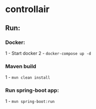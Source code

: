 # controllair

## Run:

### Docker:
1 - Start docker
2 - `docker-compose up -d`

### Maven build
1 - `mvn clean install`

### Run spring-boot app:
1 - `mvn spring-boot:run`